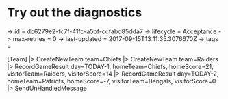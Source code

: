 # Try out the diagnostics

-> id = dc6279e2-fc7f-41fc-a5bf-ccfabd85dda7
-> lifecycle = Acceptance
-> max-retries = 0
-> last-updated = 2017-09-15T13:11:35.3076670Z
-> tags = 

[Team]
|> CreateNewTeam team=Chiefs
|> CreateNewTeam team=Raiders
|> RecordGameResult day=TODAY-1, homeTeam=Chiefs, homeScore=21, visitorTeam=Raiders, visitorScore=14
|> RecordGameResult day=TODAY-2, homeTeam=Patriots, homeScore=-7, visitorTeam=Bengals, visitorScore=0
|> SendUnHandledMessage
~~~
